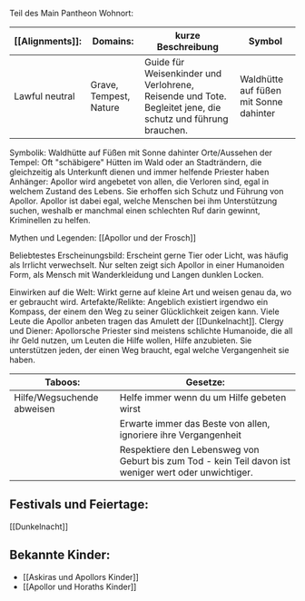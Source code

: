 Teil des Main Pantheon
Wohnort:

| [[Alignments]]: | Domains:               | kurze Beschreibung                                                                                         | Symbol                                 |
| --------------- | ---------------------- | ---------------------------------------------------------------------------------------------------------- | -------------------------------------- |
| Lawful neutral  | Grave, Tempest, Nature | Guide für Weisenkinder und Verlohrene, Reisende und Tote. Begleitet jene, die schutz und führung brauchen. | Waldhütte auf füßen mit Sonne dahinter |
Symbolik: Waldhütte auf Füßen mit Sonne dahinter
Orte/Aussehen der Tempel: Oft "schäbigere" Hütten im Wald oder an Stadträndern, die gleichzeitig als Unterkunft dienen und immer helfende Priester haben
Anhänger: Apollor wird angebetet von allen, die Verloren sind, egal in welchem Zustand des Lebens. Sie erhoffen sich Schutz und Führung von Apollor. Apollor ist dabei egal, welche Menschen bei ihm Unterstützung suchen, weshalb er manchmal einen schlechten Ruf darin gewinnt, Kriminellen zu helfen.

Mythen und Legenden:
[[Apollor und der Frosch]]

Beliebtestes Erscheinungsbild: Erscheint gerne Tier oder Licht, was häufig als Irrlicht verwechselt. Nur selten zeigt sich Apollor in einer Humanoiden Form, als Mensch mit Wanderkleidung und Langen dunklen Locken.

Einwirken auf die Welt: Wirkt gerne auf kleine Art und weisen genau da, wo er gebraucht wird.
Artefakte/Relikte: Angeblich existiert irgendwo ein Kompass, der einem den Weg zu seiner Glücklichkeit zeigen kann.
Viele Leute die Apollor anbeten tragen das Amulett der [[Dunkelnacht]].
Clergy und Diener: Apollorsche Priester sind meistens schlichte Humanoide, die all ihr Geld nutzen, um Leuten die Hilfe wollen, Hilfe anzubieten. Sie unterstützen jeden, der einen Weg braucht, egal welche Vergangenheit sie haben.

| Taboos:                    | Gesetze:                                                                                              |
| -------------------------- | ----------------------------------------------------------------------------------------------------- |
| Hilfe/Wegsuchende abweisen | Helfe immer wenn du um Hilfe gebeten wirst                                                            |
|                            | Erwarte immer das Beste von allen, ignoriere ihre Vergangenheit                                       |
|                            | Respektiere den Lebensweg von Geburt bis zum Tod - kein Teil davon ist weniger wert oder unwichtiger. |
## Festivals und Feiertage: 
[[Dunkelnacht]]

## Bekannte Kinder:
- [[Askiras und Apollors Kinder]]
- [[Apollor und Horaths Kinder]]